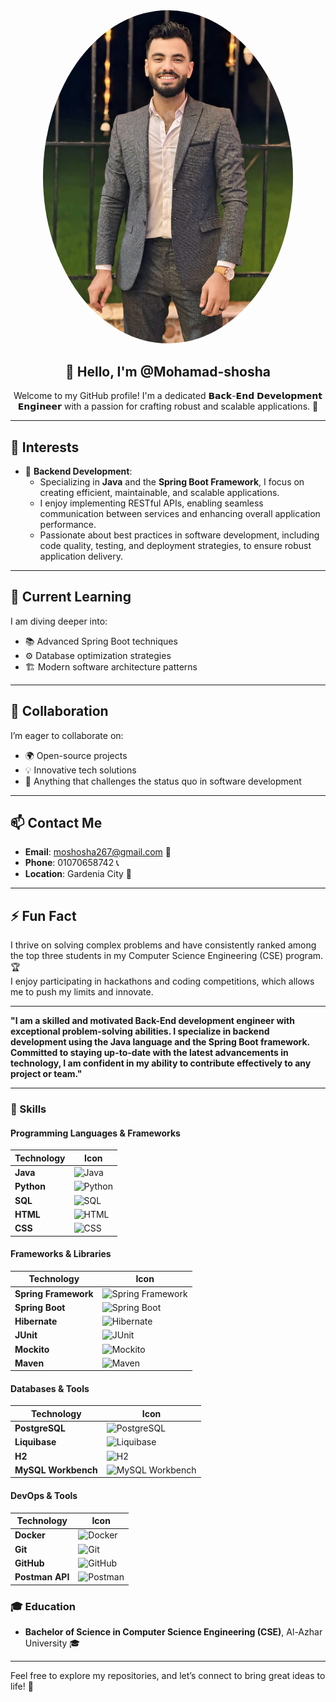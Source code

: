 <div align="center">
    <img src="https://github.com/Mohamad-shosha/Mohamad-shosha/blob/main/WhatsApp%20Image%202024-10-15%20at%2021.58.27_f8fd513f.jpg?raw=true" alt="Mohamad's Photo" width="400" style="border-radius: 50%;"/> <!-- Adjust width as needed -->
</div>

<h2 align="center">👋 Hello, I'm @Mohamad-shosha</h2>
<p style="text-align: center;">Welcome to my GitHub profile! I'm a dedicated 𝗕𝗮𝗰𝗸-𝗘𝗻𝗱 𝗗𝗲𝘃𝗲𝗹𝗼𝗽𝗺𝗲𝗻𝘁 𝗘𝗻𝗴𝗶𝗻𝗲𝗲𝗿 with a passion for crafting robust and scalable applications. 🌟</p>

---

## 🌟 Interests
- 🚀 **Backend Development**: 
  - Specializing in **Java** and the **Spring Boot Framework**, I focus on creating efficient, maintainable, and scalable applications. 
  - I enjoy implementing RESTful APIs, enabling seamless communication between services and enhancing overall application performance. 
  - Passionate about best practices in software development, including code quality, testing, and deployment strategies, to ensure robust application delivery.  

---

## 🌱 Current Learning
I am diving deeper into:
- 📚 Advanced Spring Boot techniques
- ⚙️ Database optimization strategies
- 🏗️ Modern software architecture patterns

---

## 🤝 Collaboration
I’m eager to collaborate on:
- 🌍 Open-source projects
- 💡 Innovative tech solutions
- 🚀 Anything that challenges the status quo in software development

---

## 📫 Contact Me
- **Email**: [moshosha267@gmail.com](mailto:moshosha267@gmail.com) 📧  
- **Phone**: 01070658742 📞  
- **Location**: Gardenia City 🏡  

---

## ⚡ Fun Fact
I thrive on solving complex problems and have consistently ranked among the top three students in my Computer Science Engineering (CSE) program. 🏆  
I enjoy participating in hackathons and coding competitions, which allows me to push my limits and innovate. 

---

**"I am a skilled and motivated Back-End development engineer with exceptional problem-solving abilities. I specialize in backend development using the Java language and the Spring Boot framework. Committed to staying up-to-date with the latest advancements in technology, I am confident in my ability to contribute effectively to any project or team."**

---

### 💼 Skills

#### Programming Languages & Frameworks
| Technology            | Icon |
|-----------------------|------|
| **Java**              | ![Java](https://img.shields.io/badge/Java-ED8B00?style=flat&logo=java&logoColor=white) |
| **Python**            | ![Python](https://img.shields.io/badge/Python-3776AB?style=flat&logo=python&logoColor=white) |
| **SQL**               | ![SQL](https://img.shields.io/badge/SQL-003B57?style=flat&logo=mysql&logoColor=white) |
| **HTML**              | ![HTML](https://img.shields.io/badge/HTML-E34F26?style=flat&logo=html5&logoColor=white) |
| **CSS**               | ![CSS](https://img.shields.io/badge/CSS-1572B6?style=flat&logo=css3&logoColor=white) |

#### Frameworks & Libraries
| Technology            | Icon |
|-----------------------|------|
| **Spring Framework**  | ![Spring Framework](https://img.shields.io/badge/Spring%20Framework-6DB33F?style=flat&logo=spring&logoColor=white) |
| **Spring Boot**       | ![Spring Boot](https://img.shields.io/badge/Spring%20Boot-6DB33F?style=flat&logo=spring&logoColor=white) |
| **Hibernate**         | ![Hibernate](https://img.shields.io/badge/Hibernate-59666C?style=flat&logo=hibernate&logoColor=white) |
| **JUnit**             | ![JUnit](https://img.shields.io/badge/JUnit-25A162?style=flat&logo=junit5&logoColor=white) |
| **Mockito**           | ![Mockito](https://img.shields.io/badge/Mockito-7C7C7C?style=flat&logo=mockito&logoColor=white) |
| **Maven**             | ![Maven](https://img.shields.io/badge/Maven-C71A36?style=flat&logo=apachemaven&logoColor=white) |

#### Databases & Tools
| Technology            | Icon |
|-----------------------|------|
| **PostgreSQL**        | ![PostgreSQL](https://img.shields.io/badge/PostgreSQL-4169E1?style=flat&logo=postgresql&logoColor=white) |
| **Liquibase**         | ![Liquibase](https://img.shields.io/badge/Liquibase-4E6E66?style=flat&logo=liquibase&logoColor=white) |
| **H2**                | ![H2](https://img.shields.io/badge/H2-4E6E66?style=flat&logo=h2database&logoColor=white) |
| **MySQL Workbench**   | ![MySQL Workbench](https://img.shields.io/badge/MySQL%20Workbench-00618A?style=flat&logo=mysql&logoColor=white) |

#### DevOps & Tools
| Technology            | Icon |
|-----------------------|------|
| **Docker**            | ![Docker](https://img.shields.io/badge/Docker-2496ED?style=flat&logo=docker&logoColor=white) |
| **Git**               | ![Git](https://img.shields.io/badge/Git-F05032?style=flat&logo=git&logoColor=white) |
| **GitHub**            | ![GitHub](https://img.shields.io/badge/GitHub-181717?style=flat&logo=github&logoColor=white) |
| **Postman API**       | ![Postman](https://img.shields.io/badge/Postman-FF6B00?style=flat&logo=postman&logoColor=white) |

### 🎓 Education
- **Bachelor of Science in Computer Science Engineering (CSE)**, Al-Azhar University 🎓

---

Feel free to explore my repositories, and let’s connect to bring great ideas to life! 🌟
